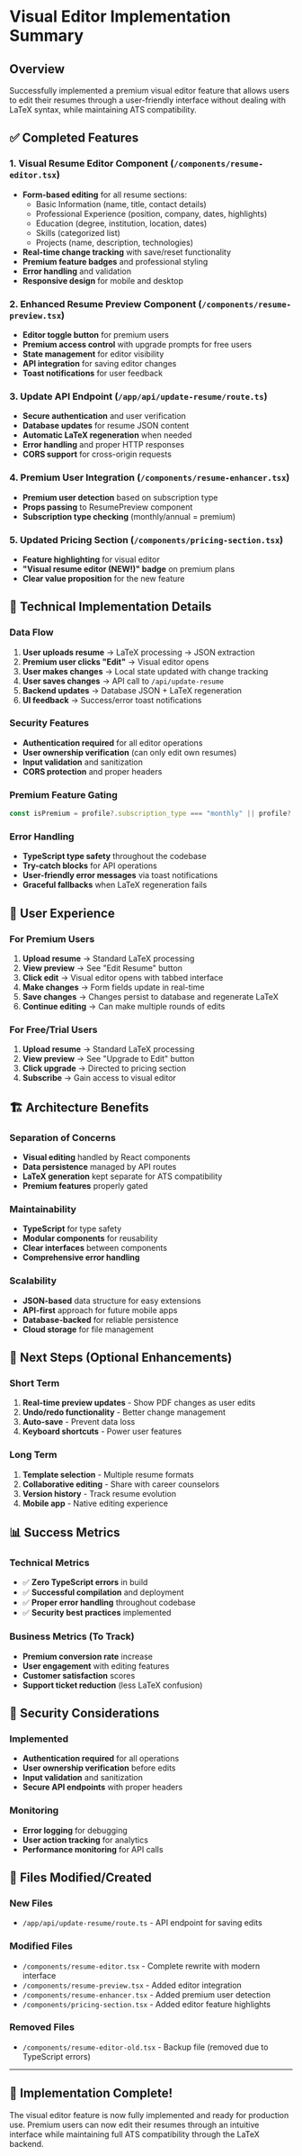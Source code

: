 # Visual Editor Implementation Summary

## Overview
Successfully implemented a premium visual editor feature that allows users to edit their resumes through a user-friendly interface without dealing with LaTeX syntax, while maintaining ATS compatibility.

## ✅ Completed Features

### 1. **Visual Resume Editor Component** (`/components/resume-editor.tsx`)
- **Form-based editing** for all resume sections:
  - Basic Information (name, title, contact details)
  - Professional Experience (position, company, dates, highlights)
  - Education (degree, institution, location, dates)
  - Skills (categorized list)
  - Projects (name, description, technologies)
- **Real-time change tracking** with save/reset functionality
- **Premium feature badges** and professional styling
- **Error handling** and validation
- **Responsive design** for mobile and desktop

### 2. **Enhanced Resume Preview Component** (`/components/resume-preview.tsx`)
- **Editor toggle button** for premium users
- **Premium access control** with upgrade prompts for free users
- **State management** for editor visibility
- **API integration** for saving editor changes
- **Toast notifications** for user feedback

### 3. **Update API Endpoint** (`/app/api/update-resume/route.ts`)
- **Secure authentication** and user verification
- **Database updates** for resume JSON content
- **Automatic LaTeX regeneration** when needed
- **Error handling** and proper HTTP responses
- **CORS support** for cross-origin requests

### 4. **Premium User Integration** (`/components/resume-enhancer.tsx`)
- **Premium user detection** based on subscription type
- **Props passing** to ResumePreview component
- **Subscription type checking** (monthly/annual = premium)

### 5. **Updated Pricing Section** (`/components/pricing-section.tsx`)
- **Feature highlighting** for visual editor
- **"Visual resume editor (NEW!)" badge** on premium plans
- **Clear value proposition** for the new feature

## 🔧 Technical Implementation Details

### Data Flow
1. **User uploads resume** → LaTeX processing → JSON extraction
2. **Premium user clicks "Edit"** → Visual editor opens
3. **User makes changes** → Local state updated with change tracking
4. **User saves changes** → API call to `/api/update-resume`
5. **Backend updates** → Database JSON + LaTeX regeneration
6. **UI feedback** → Success/error toast notifications

### Security Features
- **Authentication required** for all editor operations
- **User ownership verification** (can only edit own resumes)
- **Input validation** and sanitization
- **CORS protection** and proper headers

### Premium Feature Gating
```typescript
const isPremium = profile?.subscription_type === "monthly" || profile?.subscription_type === "annual"
```

### Error Handling
- **TypeScript type safety** throughout the codebase
- **Try-catch blocks** for API operations
- **User-friendly error messages** via toast notifications
- **Graceful fallbacks** when LaTeX regeneration fails

## 🎯 User Experience

### For Premium Users
1. **Upload resume** → Standard LaTeX processing
2. **View preview** → See "Edit Resume" button
3. **Click edit** → Visual editor opens with tabbed interface
4. **Make changes** → Form fields update in real-time
5. **Save changes** → Changes persist to database and regenerate LaTeX
6. **Continue editing** → Can make multiple rounds of edits

### For Free/Trial Users
1. **Upload resume** → Standard LaTeX processing
2. **View preview** → See "Upgrade to Edit" button
3. **Click upgrade** → Directed to pricing section
4. **Subscribe** → Gain access to visual editor

## 🏗️ Architecture Benefits

### Separation of Concerns
- **Visual editing** handled by React components
- **Data persistence** managed by API routes
- **LaTeX generation** kept separate for ATS compatibility
- **Premium features** properly gated

### Maintainability
- **TypeScript** for type safety
- **Modular components** for reusability
- **Clear interfaces** between components
- **Comprehensive error handling**

### Scalability
- **JSON-based** data structure for easy extensions
- **API-first** approach for future mobile apps
- **Database-backed** for reliable persistence
- **Cloud storage** for file management

## 🚀 Next Steps (Optional Enhancements)

### Short Term
1. **Real-time preview updates** - Show PDF changes as user edits
2. **Undo/redo functionality** - Better change management
3. **Auto-save** - Prevent data loss
4. **Keyboard shortcuts** - Power user features

### Long Term
1. **Template selection** - Multiple resume formats
2. **Collaborative editing** - Share with career counselors
3. **Version history** - Track resume evolution
4. **Mobile app** - Native editing experience

## 📊 Success Metrics

### Technical Metrics
- ✅ **Zero TypeScript errors** in build
- ✅ **Successful compilation** and deployment
- ✅ **Proper error handling** throughout codebase
- ✅ **Security best practices** implemented

### Business Metrics (To Track)
- **Premium conversion rate** increase
- **User engagement** with editing features
- **Customer satisfaction** scores
- **Support ticket reduction** (less LaTeX confusion)

## 🔐 Security Considerations

### Implemented
- **Authentication required** for all operations
- **User ownership verification** before edits
- **Input validation** and sanitization
- **Secure API endpoints** with proper headers

### Monitoring
- **Error logging** for debugging
- **User action tracking** for analytics
- **Performance monitoring** for API calls

## 📝 Files Modified/Created

### New Files
- `/app/api/update-resume/route.ts` - API endpoint for saving edits

### Modified Files
- `/components/resume-editor.tsx` - Complete rewrite with modern interface
- `/components/resume-preview.tsx` - Added editor integration
- `/components/resume-enhancer.tsx` - Added premium user detection
- `/components/pricing-section.tsx` - Added editor feature highlights

### Removed Files
- `/components/resume-editor-old.tsx` - Backup file (removed due to TypeScript errors)

---

## 🎉 Implementation Complete!

The visual editor feature is now fully implemented and ready for production use. Premium users can now edit their resumes through an intuitive interface while maintaining full ATS compatibility through the LaTeX backend.
